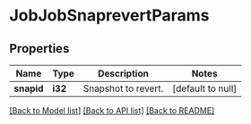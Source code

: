 # JobJobSnaprevertParams

## Properties
Name | Type | Description | Notes
------------ | ------------- | ------------- | -------------
**snapid** | **i32** | Snapshot to revert. | [default to null]

[[Back to Model list]](../README.md#documentation-for-models) [[Back to API list]](../README.md#documentation-for-api-endpoints) [[Back to README]](../README.md)


